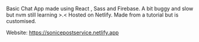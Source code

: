 Basic Chat App made using React , Sass and Firebase.
A bit buggy and slow but nvm still learning >.<
Hosted on Netlify.
Made from a tutorial but is customised.

Website: https://sonicepostservice.netlify.app
